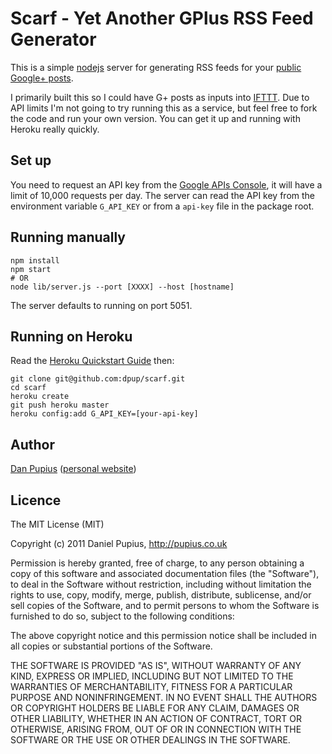 # Scarf - Yet Another GPlus RSS Feed Generator

This is a simple [nodejs](nodejs.org) server for generating RSS feeds for your
[public Google+ posts](https://developers.google.com/+/api/latest/activities).

I primarily built this so I could have G+ posts as inputs into [IFTTT](http://ifttt.com).  Due to
API limits I'm not going to try running this as a service, but feel free to fork the code and run
your own version.  You can get it up and running with Heroku really quickly.


## Set up

You need to request an API key from the [Google APIs Console](https://code.google.com/apis/console),
it will have a limit of 10,000 requests per day.  The server can read the API key from the
environment variable `G_API_KEY` or from a `api-key` file in the package root.


## Running manually

```
npm install
npm start
# OR
node lib/server.js --port [XXXX] --host [hostname]
```

The server defaults to running on port 5051.


## Running on Heroku

Read the [Heroku Quickstart Guide](https://devcenter.heroku.com/articles/quickstart) then:

```
git clone git@github.com:dpup/scarf.git
cd scarf
heroku create
git push heroku master
heroku config:add G_API_KEY=[your-api-key]
```

Author
------

[Dan Pupius](https://github.com/dpup) ([personal website](http://pupius.co.uk/))


## Licence

The MIT License (MIT)

Copyright (c) 2011 Daniel Pupius, http://pupius.co.uk

Permission is hereby granted, free of charge, to any person obtaining a copy of this software and
associated documentation files (the "Software"), to deal in the Software without restriction,
including without limitation the rights to use, copy, modify, merge, publish, distribute,
sublicense, and/or sell copies of the Software, and to permit persons to whom the Software is
furnished to do so, subject to the following conditions:

The above copyright notice and this permission notice shall be included in all copies or substantial
portions of the Software.

THE SOFTWARE IS PROVIDED "AS IS", WITHOUT WARRANTY OF ANY KIND, EXPRESS OR IMPLIED, INCLUDING BUT
NOT LIMITED TO THE WARRANTIES OF MERCHANTABILITY, FITNESS FOR A PARTICULAR PURPOSE AND
NONINFRINGEMENT. IN NO EVENT SHALL THE AUTHORS OR COPYRIGHT HOLDERS BE LIABLE FOR ANY CLAIM, DAMAGES
OR OTHER LIABILITY, WHETHER IN AN ACTION OF CONTRACT, TORT OR OTHERWISE, ARISING FROM, OUT OF OR IN
CONNECTION WITH THE SOFTWARE OR THE USE OR OTHER DEALINGS IN THE SOFTWARE.
